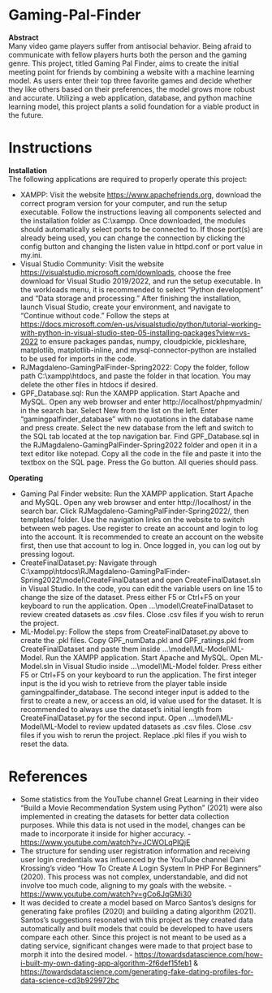 # Gaming-Pal-Finder
**Abstract**<br>
Many video game players suffer from antisocial behavior. Being afraid to communicate with fellow players hurts both the person and the gaming genre. This project, titled Gaming Pal Finder, aims to create the initial meeting point for friends by combining a website with a machine learning model. As users enter their top three favorite games and decide whether they like others based on their preferences, the model grows more robust and accurate. Utilizing a web application, database, and python machine learning model, this project plants a solid foundation for a viable product in the future.

# Instructions
**Installation**<br>
The following applications are required to properly operate this project:
- XAMPP: Visit the website https://www.apachefriends.org, download the correct program version for your computer, and run the setup executable. Follow the instructions leaving all components selected and the installation folder as C:\xampp. Once downloaded, the modules should automatically select ports to be connected to. If those port(s) are already being used, you can change the connection by clicking the config button and changing the listen value in httpd.conf or port value in my.ini.
- Visual Studio Community: Visit the website https://visualstudio.microsoft.com/downloads, choose the free download for Visual Studio 2019/2022, and run the setup executable. In the workloads menu, it is recommended to select “Python development” and “Data storage and processing.” After finishing the installation, launch Visual Studio, create your environment, and navigate to “Continue without code.” Follow the steps at https://docs.microsoft.com/en-us/visualstudio/python/tutorial-working-with-python-in-visual-studio-step-05-installing-packages?view=vs-2022 to ensure packages pandas, numpy, cloudpickle, pickleshare, matplotlib, matplotlib-inline, and mysql-connector-python are installed to be used for imports in the code.
- RJMagdaleno-GamingPalFinder-Spring2022: Copy the folder, follow path C:\xampp\htdocs, and paste the folder in that location. You may delete the other files in htdocs if desired. 
- GPF_Database.sql: Run the XAMPP application. Start Apache and MySQL. Open any web browser and enter http://localhost/phpmyadmin/ in the search bar. Select New from the list on the left. Enter “gamingpalfinder_database” with no quotations in the database name and press create. Select the new database from the left and switch to the SQL tab located at the top navigation bar. Find GPF_Database.sql in the RJMagdaleno-GamingPalFinder-Spring2022 folder and open it in a text editor like notepad. Copy all the code in the file and paste it into the textbox on the SQL page. Press the Go button. All queries should pass.

**Operating**<br>
- Gaming Pal Finder website: Run the XAMPP application. Start Apache and MySQL. Open any web browser and enter http://localhost/ in the search bar. Click RJMagdaleno-GamingPalFinder-Spring2022/, then templates/ folder. Use the navigation links on the website to switch between web pages. Use register to create an account and login to log into the account. It is recommended to create an account on the website first, then use that account to log in. Once logged in, you can log out by pressing logout.
- CreateFinalDataset.py: Navigate through C:\xampp\htdocs\RJMagdaleno-GamingPalFinder-Spring2022\model\CreateFinalDataset and open CreateFinalDataset.sln in Visual Studio. In the code, you can edit the variable users on line 15 to change the size of the dataset. Press either F5 or Ctrl+F5 on your keyboard to run the application. Open …\model\CreateFinalDataset to review created datasets as .csv files. Close .csv files if you wish to rerun the project.
- ML-Model.py: Follow the steps from CreateFinalDataset.py above to create the .pkl files.  Copy GPF_numData.pkl and GPF_ratings.pkl from CreateFinalDataset and paste them inside …\model\ML-Model\ML-Model. Run the XAMPP application. Start Apache and MySQL. Open ML-Model.sln in Visual Studio inside …\model\ML-Model folder. Press either F5 or Ctrl+F5 on your keyboard to run the application. The first integer input is the id you wish to retrieve from the player table inside gamingpalfinder_database. The second integer input is added to the first to create a new, or access an old, id value used for the dataset. It is recommended to always use the dataset’s initial length from CreateFinalDataset.py for the second input. Open …\model\ML-Model\ML-Model to review updated datasets as .csv files. Close .csv files if you wish to rerun the project. Replace .pkl files if you wish to reset the data.

# References
- Some statistics from the YouTube channel Great Learning in their video “Build a Movie Recommendation System using Python” (2021) were also implemented in creating the datasets for better data collection purposes. While this data is not used in the model, changes can be made to incorporate it inside for higher accuracy. - https://www.youtube.com/watch?v=JCWOLqPlQjE
- The structure for sending user registration information and receiving user login credentials was influenced by the YouTube channel Dani Krossing’s video “How To Create A Login System In PHP For Beginners” (2020). This process was not complex, understandable, and did not involve too much code, aligning to my goals with the website. - https://www.youtube.com/watch?v=gCo6JqGMi30
- It was decided to create a model based on Marco Santos’s designs for generating fake profiles (2020) and building a dating algorithm (2021). Santos’s suggestions resonated with this project as they created data automatically and built models that could be developed to have users compare each other. Since this project is not meant to be used as a dating service, significant changes were made to that project base to morph it into the desired model. - https://towardsdatascience.com/how-i-built-my-own-dating-app-algorithm-2f6def15feb1 & https://towardsdatascience.com/generating-fake-dating-profiles-for-data-science-cd3b929972bc 
